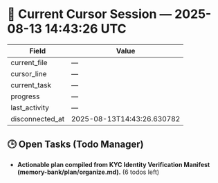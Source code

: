 # 📝 Current Cursor Session — 2025-08-13 14:43:26 UTC

| Field | Value |
|-------|-------|
| current_file | — |
| cursor_line | — |
| current_task | — |
| progress | — |
| last_activity | — |
| disconnected_at | 2025-08-13T14:43:26.630782 |

## 🕒 Open Tasks (Todo Manager)
- **Actionable plan compiled from KYC Identity Verification Manifest (memory-bank/plan/organize.md).** (6 todos left)
